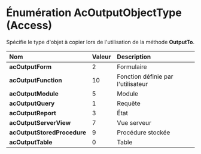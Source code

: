 
# Énumération AcOutputObjectType (Access)

Spécifie le type d'objet à copier lors de l'utilisation de la méthode  **OutputTo**.



|**Nom**|**Valeur**|**Description**|
|:-----|:-----|:-----|
|**acOutputForm**|2|Formulaire|
|**acOutputFunction**|10|Fonction définie par l'utilisateur|
|**acOutputModule**|5|Module|
|**acOutputQuery**|1|Requête|
|**acOutputReport**|3|État|
|**acOutputServerView**|7|Vue serveur|
|**acOutputStoredProcedure**|9|Procédure stockée|
|**acOutputTable**|0|Table|
